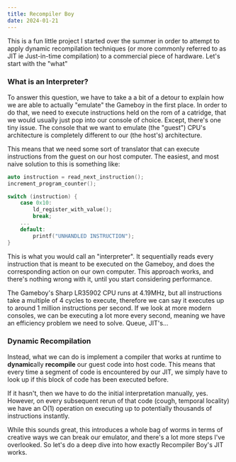 ```yaml
---
title: Recompiler Boy
date: 2024-01-21
---
```


This is a fun little project I started over the summer in order to attempt to apply dynamic recompilation techniques
(or more commonly referred to as JIT ie Just-in-time compilation) to a commercial piece of hardware. Let's start with the "what"

### What is an Interpreter?

To answer this question, we have to take a a bit of a detour to explain how we are able to actually "emulate" the Gameboy in the first
place. In order to do that, we need to execute instructions held on the rom of a catridge, that we would usually just pop into our
console of choice. Except, there's one tiny issue. The console that we want to emulate (the "guest") CPU's architecture is 
completely different to our (the host's) architecture.

This means that we need some sort of translator that can execute instructions from the guest on our host computer. The easiest, and
most naive solution to this is something like:

```cpp
auto instruction = read_next_instruction();
increment_program_counter();

switch (instruction) {
    case 0x10:
        ld_register_with_value();
        break;
    ...
    default:
        printf("UNHANDLED INSTRUCTION");
}
```

This is what you would call an "interpreter". It sequentially reads every instruction that is meant to be executed on the Gameboy,
and does the corresponding action on our own computer. This approach works, and there's nothing wrong with it, until you start
considering performance.

The Gameboy's Sharp LR35902 CPU runs at 4.19MHz, but all instructions take a multiple of 4 cycles to execute, therefore we can
say it executes up to around 1 million instructions per second. If we look at more modern consoles, we can be executing 
a lot more every second, meaning we have an efficiency problem we need to solve. Queue, JIT's...

### Dynamic Recompilation

Instead, what we can do is implement a compiler that works at runtime to **dynamic**ally  **recompile** our guest code into 
host code. This means that every time a segment of code is encountered by our JIT, we simply have to look up if this block of code
has been executed before. 

If it hasn't, then we have to do the initial interpretation manually, yes. However, on every subsequent rerun of that code
(cough, temporal locality) we have an O(1) operation on executing up to potentially thousands of instructions instantly.

While this sounds great, this introduces a whole bag of worms in terms of creative ways we can break our emulator, and there's a 
lot more steps I've overlooked. So let's do a deep dive into how exactly Recompiler Boy's JIT works.


